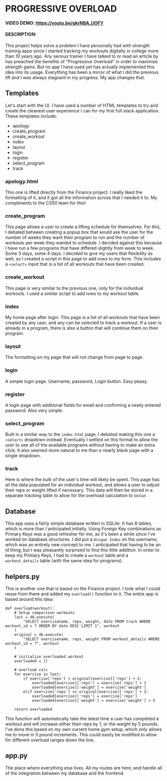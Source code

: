 # PROGRESSIVE OVERLOAD

#### VIDEO DEMO: https://youtu.be/gkrNBA_UOFY
#### DESCRIPTION:

This project helps solve a problem I have personally had with strength training apps since I started tracking my workouts digitally in college more than 10 years ago. Any serious trainer I have talked to or read an article by has preached the benefits of "Progressive Overload" in order to maximise strength gains. But no app I have used yet has actually implemented this idea into its usage. Everything has been a mirror of what I did the previous lift and I was always stagnant in my progress. My app changes that.

## Templates
Let's start with the UI. I have used a number of HTML templates to try and create the cleanest user experience I can for my first full stack application. These templates include:
- apology
- create_program
- create_workout
- index
- layout
- login
- register
- select_program
- track

### apology.html
This one is lifted directly from the Finance project. I really liked the formatting of it, and it got all the information across that I needed it to. My compliments to the CS50 team for this!

### create_program
This page allows a user to create a lifting schedule for themselves. For this, I debated between creating a popup box that would ask the user for the number of weeks they want their program to run and the number of workouts per week they wanted to schedule. I decided against this because I have run a few programs that have differed slightly from week to week. Some 3 days, some 4 days. I decided to give my users that flexibility as well, so I created a script in this page to add rows to my form. This includes a `<select>` input that is a list of all workouts that have been created.

### create_workout
This page is very similar to the previous one, only for the individual workouts. I used a similar script to add rows to my workout table.

### index
My home page after login. This page is a list of all workouts that have been created by any user, and any can be selected to track a workout. If a user is already in a program, there is also a button that will continue them on their program.

### layout
The formatting on my page that will not change from page to page.

### login
A simple login page. Username, password, Login button. Easy peasy.

### register
A login page with additional fields for email and confirming a newly entered password. Also very simple.

### select_program
Built in a similar way to the `index.html` page, I debated making this one a `<select>` dropdown instead. Eventually I settled on this format to allow the user to see all of the available programs without having to make an extra click. It also seemed more natural to me than a nearly blank page with a single dropdown.

### track
Here is where the bulk of the user's time will likely be spent. This page has all the data populated for an individual workout, and allows a user to adjust their reps or weight lifted if necessary. This data will then be stored in a separate tracking table to allow for the overload calculation to occur.

## Database
This app uses a fairly simple database written in SQLite. It has 8 tables, which is more than I anticipated initially. Using Foreign Key combinations as Primary Keys was a good refresher for me, as it's been a while since I've worked on database structures. I did put a `Unique Index` on the username, which was an entirely new concept to me. I anticipated that having to be an id thing, but I was pleasantly surprised to find this little addition. In order to keep my Primary Keys, I had to create a `workout` table and a `workout_details` table (with the same idea for programs).

## helpers.py
This is another one that is based on the Finance project. I took what I could reuse from there and added my `overload()` function to it. The entire app is based around this idea:
```
def overload(workout):
    # Setup comparison workouts
    last = db.execute(
        "SELECT exercisename, reps, weight, date FROM track WHERE workout_id = ? ORDER BY date DESC LIMIT 1", workout
    )
    original = db.execute(
        "SELECT exercisename, reps, weight FROM workout_details WHERE workout_id = ?", workout
    )

    # initialize overloaded workout
    overloaded = []

    # overload calc
    for exercise in last:
        if exercise['reps'] < original[exercise]['reps'] + 2:
            overloaded[exercise]['reps'] = exercise['reps'] + 1
            overloaded[exercise]['weight'] = exercise['weight']
        elif exercise['reps'] >= original[exercise]['reps'] + 2:
            overloaded[exercise]['reps'] = exercise['reps']
            overloaded[exercise]['weight'] = exercise['weight'] + 5

    return overloaded
```
This function will automatically take the latest time a user has completed a workout and will increase either their reps by 1, or the weight by 5 pounds. I've done this based on my own current home gym setup, which only allows me to move in 5 pound increments. This could easily be modified to allow for different overload ranges down the line.

## app.py
The place where everything else lives. All my routes are here, and handle all of the integration between my database and the frontend.
